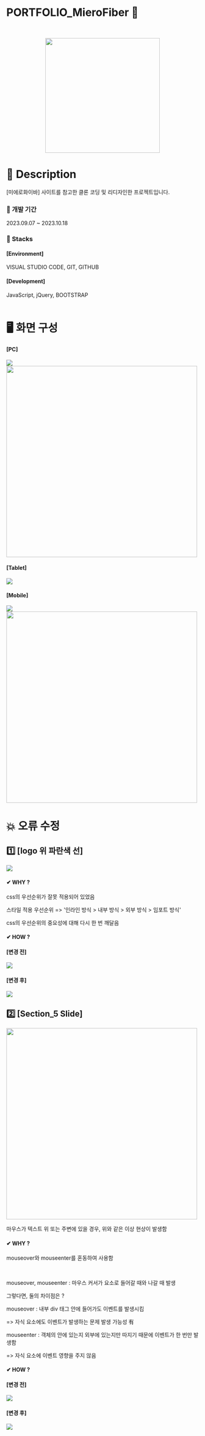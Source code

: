 # PORTFOLIO_MieroFiber 🥂
<br>
<p align="center"><img src="./img/logo_black.png" width="300"></p>

# 📖 Description
[미에로화이바] 사이트를 참고한 클론 코딩 및 리디자인한 프로젝트입니다.
### 📌 개발 기간
2023.09.07 ~ 2023.10.18

### 📌 Stacks
#### [Environment]
VISUAL STUDIO CODE, GIT, GITHUB

#### [Development]
JavaScript, jQuery, BOOTSTRAP
<br>
<br>
# 🖥 화면 구성
#### [PC]
<img src="./README_img/preview_pc.PNG">

<img src="./README_img/sidemenu_pc.png" width="500px">

#### [Tablet]
<img src="./README_img/preview_tablet.png">

#### [Mobile]
<img src="./README_img/preview_mobile.png">

<img src="./README_img/sidemenu_mobile.png" width="500px">

<br>

# 💥 오류 수정

## 1️⃣ [logo 위 파란색 선]
<img src="./README_img/logo_error.png">

#### ✔ WHY ?

css의 우선순위가 잘못 적용되어 있었음

스타일 적용 우선순위 => '인라인 방식 > 내부 방식 > 외부 방식 > 임포트 방식'

css의 우선순위의 중요성에 대해 다시 한 번 깨달음

#### ✔ HOW ?

#### [변경 전]

<img src="./README_img/css_before.png">

#### [변경 후]

<img src="./README_img/css_after.png">

<br>

## 2️⃣ [Section_5 Slide]
<img src="./README_img/slide_error.png" width="500px">

마우스가 텍스트 위 또는 주변에 있을 경우, 위와 같은 이상 현상이 발생함

#### ✔ WHY ?

mouseover와 mouseenter를 혼동하여 사용함

<br>

mouseover, mouseenter : 마우스 커서가 요소로 들어갈 때와 나갈 때 발생

그렇다면, 둘의 차이점은 ?

mouseover : 내부 div 태그 안에 들어가도 이벤트를 발생시킴

=> 자식 요소에도 이벤트가 발생하는 문제 발생 가능성 有

mouseenter : 객체의 안에 있는지 외부에 있는지만 따지기 때문에 이벤트가 한 번만 발생함 

=> 자식 요소에 이벤트 영향을 주지 않음


#### ✔ HOW ?

#### [변경 전]

<img src="./README_img/slide_before.png">

#### [변경 후]

<img src="./README_img/slide_after.png">
